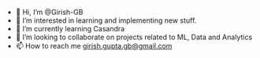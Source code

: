 - 👋 Hi, I’m @Girish-GB
- 👀 I’m interested in learning and implementing new stuff.
- 🌱 I’m currently learning Casandra
- 💞️ I’m looking to collaborate on projects related to ML, Data and Analytics
- 📫 How to reach me girish.gupta.gb@gmail.com

<!---
Girish-GB/Girish-GB is a ✨ special ✨ repository because its `README.md` (this file) appears on your GitHub profile.
You can click the Preview link to take a look at your changes.
--->
